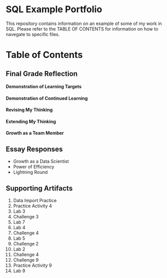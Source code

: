 # SQL Example Portfolio

This repository contains information on an example of some of my work in SQL. Please refer to the TABLE OF CONTENTS for information on how to navegate to specific files. 

# Table of Contents 

## Final Grade Reflection

#### Demonstration of Learning Targets

#### Demonstration of Continued Learning

#### Revising My Thinking

#### Extending My Thinking

#### Growth as a Team Member

## Essay Responses

* Growth as a Data Scientist
* Power of Efficiency
* Lightning Round

## Supporting Artifacts 

1. Data Import Practice
2. Practice Activity 4
3. Lab 3
4. Challenge 3
5. Lab 7
6. Lab 4 
7. Challenge 4
8. Lab 5
9. Challenge 2
10. Lab 2
11. Challenge 4
12. Challenge 9
13. Practice Activity 9
14. Lab 9
